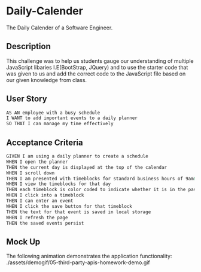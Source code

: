 # Daily-Calender
The Daily Calender of a Software Engineer.

## Description
This challenge was to help us students gauge our understanding of multiple JavaScript libaries I.E(BootStrap, JQuery) and to use the starter code that was given to us and add the correct code to the JavaScript file based on our given knowledge from class.


## User Story

```md
AS AN employee with a busy schedule
I WANT to add important events to a daily planner
SO THAT I can manage my time effectively
```

## Acceptance Criteria

```md
GIVEN I am using a daily planner to create a schedule
WHEN I open the planner
THEN the current day is displayed at the top of the calendar
WHEN I scroll down
THEN I am presented with timeblocks for standard business hours of 9am&ndash;5pm
WHEN I view the timeblocks for that day
THEN each timeblock is color coded to indicate whether it is in the past, present, or future
WHEN I click into a timeblock
THEN I can enter an event
WHEN I click the save button for that timeblock
THEN the text for that event is saved in local storage
WHEN I refresh the page
THEN the saved events persist
```


## Mock Up
The following animation demonstrates the application functionality:
./assets/demogif/05-third-party-apis-homework-demo.gif

